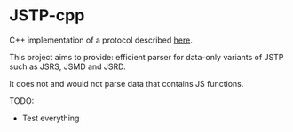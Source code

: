 # JSTP-cpp
C++ implementation of a protocol described [here](https://github.com/metarhia/JSTP).

This project aims to provide: efficient parser for data-only variants of JSTP such as JSRS, JSMD and JSRD.

It does not and would not parse data that contains JS functions.

TODO:
* Test everything
